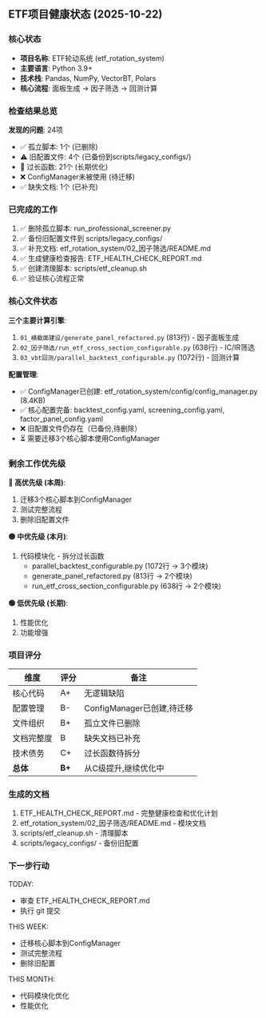 ## ETF项目健康状态 (2025-10-22)

### 核心状态
- **项目名称**: ETF轮动系统 (etf_rotation_system)
- **主要语言**: Python 3.9+
- **技术栈**: Pandas, NumPy, VectorBT, Polars
- **核心流程**: 面板生成 → 因子筛选 → 回测计算

### 检查结果总览

**发现的问题**: 24项
- ✅ 孤立脚本: 1个 (已删除)
- ⚠️ 旧配置文件: 4个 (已备份到scripts/legacy_configs/)
- 🔴 过长函数: 21个 (长期优化)
- ❌ ConfigManager未被使用 (待迁移)
- ✅ 缺失文档: 1个 (已补充)

### 已完成的工作

1. ✅ 删除孤立脚本: run_professional_screener.py
2. ✅ 备份旧配置文件到 scripts/legacy_configs/
3. ✅ 补充文档: etf_rotation_system/02_因子筛选/README.md
4. ✅ 生成健康检查报告: ETF_HEALTH_CHECK_REPORT.md
5. ✅ 创建清理脚本: scripts/etf_cleanup.sh
6. ✅ 验证核心流程正常

### 核心文件状态

**三个主要计算引擎**:
1. `01_横截面建设/generate_panel_refactored.py` (813行) - 因子面板生成
2. `02_因子筛选/run_etf_cross_section_configurable.py` (638行) - IC/IR筛选
3. `03_vbt回测/parallel_backtest_configurable.py` (1072行) - 回测计算

**配置管理**:
- ✅ ConfigManager已创建: etf_rotation_system/config/config_manager.py (8.4KB)
- ✅ 核心配置完备: backtest_config.yaml, screening_config.yaml, factor_panel_config.yaml
- ❌ 旧配置文件仍存在（已备份,待删除）
- ⏳ 需要迁移3个核心脚本使用ConfigManager

### 剩余工作优先级

**🔴 高优先级 (本周)**:
1. 迁移3个核心脚本到ConfigManager
2. 测试完整流程
3. 删除旧配置文件

**🟡 中优先级 (本月)**:
1. 代码模块化 - 拆分过长函数
   - parallel_backtest_configurable.py (1072行 → 3个模块)
   - generate_panel_refactored.py (813行 → 2个模块)
   - run_etf_cross_section_configurable.py (638行 → 2个模块)

**🟢 低优先级 (长期)**:
1. 性能优化
2. 功能增强

### 项目评分

| 维度 | 评分 | 备注 |
|------|------|------|
| 核心代码 | A+ | 无逻辑缺陷 |
| 配置管理 | B- | ConfigManager已创建,待迁移 |
| 文件组织 | B+ | 孤立文件已删除 |
| 文档完整度 | B | 缺失文档已补充 |
| 技术债务 | C+ | 过长函数待拆分 |
| **总体** | **B+** | 从C级提升,继续优化中 |

### 生成的文档

1. ETF_HEALTH_CHECK_REPORT.md - 完整健康检查和优化计划
2. etf_rotation_system/02_因子筛选/README.md - 模块文档
3. scripts/etf_cleanup.sh - 清理脚本
4. scripts/legacy_configs/ - 备份旧配置

### 下一步行动

TODAY:
- 审查 ETF_HEALTH_CHECK_REPORT.md
- 执行 git 提交

THIS WEEK:
- 迁移核心脚本到ConfigManager
- 测试完整流程
- 删除旧配置

THIS MONTH:
- 代码模块化优化
- 性能优化
